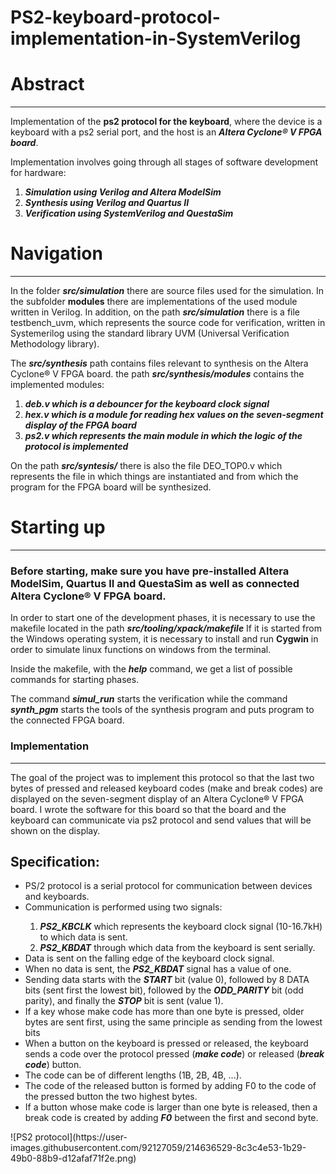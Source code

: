 # PS2-keyboard-protocol-implementation-in-SystemVerilog

<h1> Abstract </h1>
<hr/>
Implementation of the <b>ps2 protocol for the keyboard</b>, where the device is a keyboard with a ps2 serial port, and the host is an <b><i>Altera Cyclone® V FPGA board</i></b>.

Implementation involves going through all stages of software development for hardware:
<ol>
  <li><b><i>Simulation using Verilog and Altera ModelSim</i></b></li>
  <li><b><i>Synthesis using Verilog and Quartus II</i></b></li>
  <li><b><i>Verification using SystemVerilog and QuestaSim</i></b></li>
</ol>


<h1>Navigation</h1>
<hr/>

In the folder <b><i>src/simulation</i></b> there are source files used for the simulation.
In the subfolder <b>modules</b> there are implementations of the used module written in Verilog.
In addition, on the path <b><i>src/simulation</i></b> there is a file testbench_uvm, which represents the source code for verification, written in Systemerilog using the standard library UVM (Universal Verification Methodology library).



The <b><i>src/synthesis</i></b> path contains files relevant to synthesis on the Altera Cyclone® V FPGA board.
the path <b><i>src/synthesis/modules</i></b> contains the implemented modules:
<ol>
<li><b><i>deb.v which is a debouncer for the keyboard clock signal</i></b></li>
<li><b><i>hex.v which is a module for reading hex values on the seven-segment display of the FPGA board</i></b></li>
<li><b><i>ps2.v which represents the main module in which the logic of the protocol is implemented</i></b></li>
</ol>

On the path <b><i>src/syntesis/</i></b> there is also the file DEO_TOP0.v which represents the file in which things are instantiated and from which the program for the FPGA board will be synthesized.


<h1>Starting up</h1>
<hr/>

<h3>Before starting, make sure you have pre-installed Altera ModelSim, Quartus II and QuestaSim as well as connected Altera Cyclone® V FPGA board. </h3>

In order to start one of the development phases, it is necessary to use the makefile located in the path <b><i>src/tooling/xpack/makefile</i></b>
If it is started from the Windows operating system, it is necessary to install and run <b>Cygwin</b> in order to simulate linux functions on windows from the terminal.

Inside the makefile, with the <b><i>help</i></b> command, we get a list of possible commands for starting phases.

The command <b><i>simul_run</i></b> starts the verification while the command <b><i>synth_pgm</i></b> starts the tools of the synthesis program and puts program to the connected FPGA board.

<h3>Implementation</h3>
<hr/>
The goal of the project was to implement this protocol so that the last two bytes of pressed and released keyboard codes (make and break codes) are displayed on the seven-segment display of an Altera Cyclone® V FPGA board. 
I wrote the software for this board so that the board and the keyboard can communicate via ps2 protocol and send values that will be shown on the display.


<h2>Specification:</h2>
  <ul>
    <li>PS/2 protocol is a serial protocol for communication between devices and keyboards.</li>
    <li>Communication is performed using two signals:</li>
    <ol> 
      <li><b><i>PS2_KBCLK</i></b> which represents the keyboard clock signal (10-16.7kH) to which data is sent.</li>
      <li><b><i>PS2_KBDAT</i></b> through which data from the keyboard is sent serially.</li>
    </ol>
    <li>Data is sent on the falling edge of the keyboard clock signal.</li>
    <li>When no data is sent, the <b><i>PS2_KBDAT</i></b> signal has a value of one.</li>
    <li>Sending data starts with the <b><i>START</i></b> bit (value 0), followed by 8 DATA bits (sent first
the lowest bit), followed by the <b><i>ODD_PARITY</i></b> bit (odd parity), and finally the <b><i>STOP</i></b> bit is sent
(value 1).</li>
    <li>If a key whose make code has more than one byte is pressed, older bytes are sent first, using the same principle as sending from the lowest bits</li>
    <li>When a button on the keyboard is pressed or released, the keyboard sends a code over the protocol
pressed (<b><i>make code</i></b>) or released (<b><i>break code</i></b>) button.</li>
    <li>The code can be of different lengths (1B, 2B, 4B, ...).</li>
    <li>The code of the released button is formed by adding F0 to the code of the pressed button
the two highest bytes.</li>
    <li>If a button whose make code is larger than one byte is released, then a break code is created by adding <b><i>F0</i></b> between the first and second byte.</li>
  </ul> 
![PS2 protocol](https://user-images.githubusercontent.com/92127059/214636529-8c3c4e53-1b29-49b0-88b9-d12afaf71f2e.png)




